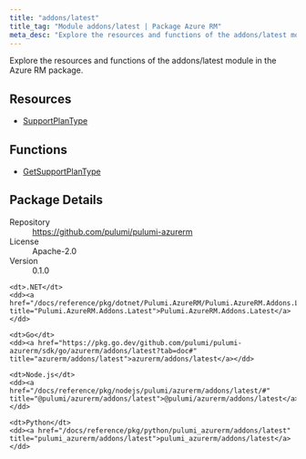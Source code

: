 ```yaml
---
title: "addons/latest"
title_tag: "Module addons/latest | Package Azure RM"
meta_desc: "Explore the resources and functions of the addons/latest module in the Azure RM package."
---
```


<!-- WARNING: this file was generated by Pulumi Docs Generator. -->
<!-- Do not edit by hand unless you're certain you know what you are doing! -->

Explore the resources and functions of the addons/latest module in the Azure RM package.

<h2 id="resources">Resources</h2>
<ul class="api">
    <li><a href="supportplantype" title="SupportPlanType"><span class="symbol resource"></span>SupportPlanType</a></li>
</ul>

<h2 id="functions">Functions</h2>
<ul class="api">
    <li><a href="getsupportplantype" title="GetSupportPlanType"><span class="symbol function"></span>GetSupportPlanType</a></li>
</ul>

<h2 id="package-details">Package Details</h2>
<dl class="package-details">
	<dt>Repository</dt>
	<dd><a href="https://github.com/pulumi/pulumi-azurerm">https://github.com/pulumi/pulumi-azurerm</a></dd>
	<dt>License</dt>
	<dd>Apache-2.0</dd>
	<dt>Version</dt>
	<dd>0.1.0</dd>
</dl>



<dl class="tabular">

    <dt>.NET</dt>
    <dd><a href="/docs/reference/pkg/dotnet/Pulumi.AzureRM/Pulumi.AzureRM.Addons.Latest.html" title="Pulumi.AzureRM.Addons.Latest">Pulumi.AzureRM.Addons.Latest</a></dd>

    <dt>Go</dt>
    <dd><a href="https://pkg.go.dev/github.com/pulumi/pulumi-azurerm/sdk/go/azurerm/addons/latest?tab=doc#" title="azurerm/addons/latest">azurerm/addons/latest</a></dd>

    <dt>Node.js</dt>
    <dd><a href="/docs/reference/pkg/nodejs/pulumi/azurerm/addons/latest/#" title="@pulumi/azurerm/addons/latest">@pulumi/azurerm/addons/latest</a></dd>

    <dt>Python</dt>
    <dd><a href="/docs/reference/pkg/python/pulumi_azurerm/addons/latest" title="pulumi_azurerm/addons/latest">pulumi_azurerm/addons/latest</a></dd>

</dl>

